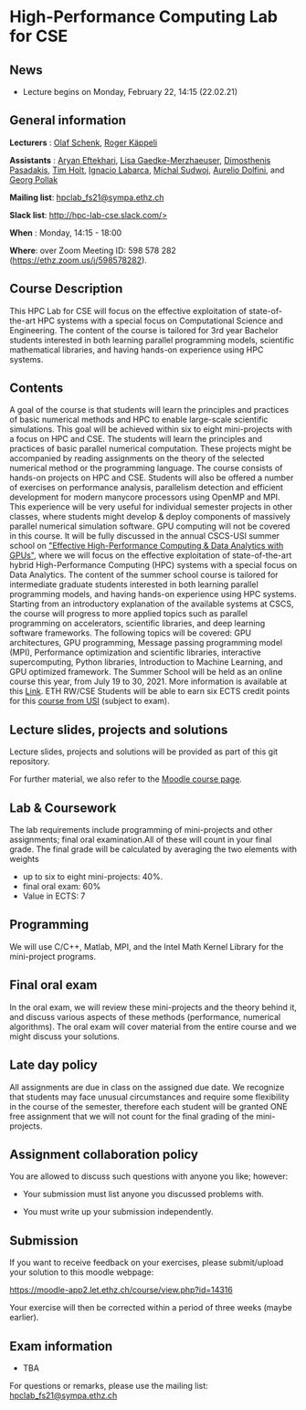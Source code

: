 # High-Performance Computing Lab for CSE 

## News

* Lecture begins on Monday, February 22, 14:15 (22.02.21)

## General information

**Lecturers**   : [Olaf Schenk](mailto:oschenk@ethz.ch),
                  [Roger K&auml;ppeli](mailto:roger.kaeppeli@sam.math.ethz.ch)

**Assistants**  : [Aryan Eftekhari](mailto:aryan.eftekhari@usi.ch),
                  [Lisa Gaedke-Merzhaeuser](mailto:lisa.gaedke.merzhaeuser@usi.ch),
                  [Dimosthenis Pasadakis](mailto:dimosthenis.pasadakis@usi.ch),
                  [Tim Holt](mailto:timothy.holt@usi.ch),
                  [Ignacio Labarca](mailto:ignacio.labarca@sam.math.ethz.ch),
                  [Michal Sudwoj](mailto:msudwoj@student.ethz.ch),
                  [Aurelio Dolfini](mailto:adolfini@student.ethz.ch),
                  and [Georg Pollak](mailto:pollakg@student.ethz.ch)

**Mailing list**: <hpclab_fs21@sympa.ethz.ch>


**Slack list**: http://hpc-lab-cse.slack.com/>

**When** : Monday, 14:15 - 18:00

**Where**:  over Zoom Meeting ID: 598 578 282 (https://ethz.zoom.us/j/598578282).

## Course Description
This HPC Lab for CSE will focus on the effective exploitation of
state-of-the-art HPC systems with a special focus on Computational
Science and Engineering. The content of the course is tailored for 3rd
year Bachelor students interested in both learning parallel
programming models, scientific mathematical libraries, and having
hands-on experience using HPC systems.

## Contents
A goal of the course is that students will learn the principles and
practices of basic numerical methods and HPC to enable large-scale
scientific simulations. This goal will be achieved within six to eight
mini-projects with a focus on HPC and CSE. The students will learn the
principles and practices of basic parallel numerical
computation. These projects might be accompanied by reading
assignments on the theory of the selected numerical method or the
programming language. The course consists of hands-on projects on HPC
and CSE. Students will also be offered a number of exercises on
performance analysis, parallelism detection and efficient development
for modern manycore processors using OpenMP and MPI. This experience
will be very useful for individual semester projects in other classes,
where students might develop & deploy components of massively parallel
numerical simulation software. GPU computing will not be covered in
this course. It will be fully discussed in the annual CSCS-USI summer
school on 
["Effective High-Performance Computing & Data Analytics with GPUs"](https://www.cscs.ch/events/upcoming-events/event-detail/cscs-usi-summer-school-2021),
where we will focus on the effective exploitation of
state-of-the-art hybrid High-Performance Computing (HPC) systems with
a special focus on Data Analytics. The content of the summer school
course is tailored for intermediate graduate students interested in
both learning parallel programming models, and having hands-on
experience using HPC systems. Starting from an introductory
explanation of the available systems at CSCS, the course will progress
to more applied topics such as parallel programming on accelerators,
scientific libraries, and deep learning software frameworks. The
following topics will be covered: GPU architectures, GPU programming,
Message passing programming model (MPI), Performance optimization and
scientific libraries, interactive supercomputing, Python libraries,
Introduction to Machine Learning, and GPU optimized framework. The
Summer School will be held as an online course this year, from July 19
to 30, 2021. More information is available at 
this [Link](https://www.cscs.ch/events/upcoming-events/event-detail/cscs-usi-summer-school-2021).
ETH RW/CSE
Students will be able to earn six ECTS credit points for this [course 
from USI](https://search.usi.ch/courses/35262228/effective-high-performance-computing-data-analytics-summer-school)
(subject to exam).


## Lecture slides, projects and solutions
Lecture slides, projects and solutions will be provided as part of this
git repository.

For further material, we also refer to the [Moodle course
page](https://moodle-app2.let.ethz.ch/course/view.php?id=14316).



## Lab & Coursework
The lab requirements include programming of mini-projects and other
assignments; final oral examination.All of these will count in your
final grade.  The final grade will be calculated by averaging the two
elements with weights

  * up to six to eight mini-projects: 40%.
  * final oral exam: 60%
  * Value in ECTS: 7


## Programming
We will use C/C++, Matlab, MPI, and the Intel Math Kernel Library for
the mini-project programs.


## Final oral exam
In the oral exam, we will review these mini-projects and the theory
behind it, and discuss various aspects of these methods (performance,
numerical algorithms).  The oral exam will cover material from the
entire course and we might discuss your solutions.


## Late day policy
All assignments are due in class on the assigned due date.  We
recognize that students may face unusual circumstances and require
some flexibility in the course of the semester, therefore each student
will be granted ONE free assignment that we will not count for the
final grading of the mini-projects.


## Assignment collaboration policy
You are allowed to discuss such questions with anyone you like; however:

* Your submission must list anyone you discussed problems with.

* You must write up your submission independently.

## Submission
If you want to receive feedback on your exercises, please
submit/upload your solution to this moodle webpage:

<https://moodle-app2.let.ethz.ch/course/view.php?id=14316>

Your exercise will then be corrected within a period of three weeks
(maybe earlier).

## Exam information 

* TBA 

For questions or remarks, please use the mailing list:
<hpclab_fs21@sympa.ethz.ch>


